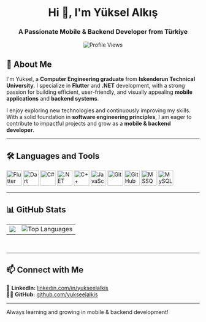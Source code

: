<h1 align="center">Hi 👋, I'm Yüksel Alkış</h1>
<h3 align="center">A Passionate Mobile & Backend Developer from Türkiye</h3>

<p align="center">
  <img src="https://komarev.com/ghpvc/?username=yukseelalkis&label=Profile%20Views" alt="Profile Views" />
</p>

## 🚀 About Me

I'm Yüksel, a **Computer Engineering graduate** from **Iskenderun Technical University**. I specialize in **Flutter** and **.NET** development, with a strong passion for building efficient, user-friendly, and visually appealing **mobile applications** and **backend systems**.

I enjoy exploring new technologies and continuously improving my skills. With a solid foundation in **software engineering principles**, I am eager to contribute to impactful projects and grow as a **mobile & backend developer**.

---

## 🛠️ Languages and Tools

<p align="left">
  <img src="https://cdn.jsdelivr.net/gh/devicons/devicon/icons/flutter/flutter-original.svg" alt="Flutter" width="40" height="40"/>
  <img src="https://cdn.jsdelivr.net/gh/devicons/devicon/icons/dart/dart-original.svg" alt="Dart" width="40" height="40"/>
  <img src="https://cdn.jsdelivr.net/gh/devicons/devicon/icons/csharp/csharp-original.svg" alt="C#" width="40" height="40"/>
  <img src="https://cdn.jsdelivr.net/gh/devicons/devicon/icons/dot-net/dot-net-original.svg" alt=".NET" width="40" height="40"/>
  <img src="https://cdn.jsdelivr.net/gh/devicons/devicon/icons/cplusplus/cplusplus-original.svg" alt="C++" width="40" height="40"/>
  <img src="https://cdn.jsdelivr.net/gh/devicons/devicon/icons/javascript/javascript-original.svg" alt="JavaScript" width="40" height="40"/>
  <img src="https://cdn.jsdelivr.net/gh/devicons/devicon/icons/git/git-original.svg" alt="Git" width="40" height="40"/>
  <img src="https://cdn.jsdelivr.net/gh/devicons/devicon/icons/github/github-original.svg" alt="GitHub" width="40" height="40"/>
  <img src="https://cdn.jsdelivr.net/gh/devicons/devicon/icons/microsoftsqlserver/microsoftsqlserver-plain-wordmark.svg" alt="MSSQL" width="40" height="40"/>
  <img src="https://cdn.jsdelivr.net/gh/devicons/devicon/icons/mysql/mysql-original-wordmark.svg" alt="MySQL" width="40" height="40"/>
</p>

---

## 📊 GitHub Stats


  <p align="center">
  <table>
    <tr>
      <td>
        <img src="https://github-readme-stats.vercel.app/api?username=yukseelalkis&show_icons=true&theme=dark&include_all_commits=true&count_private=true&token=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" />
      </td>
      <td>
        <img src="https://github-readme-stats.vercel.app/api/top-langs/?username=yukseelalkis&layout=compact&theme=tokyonight" alt="Top Languages" />
      </td>
    </tr>
  </table>
  <br>
</p>




---

## 📫 Connect with Me

💼 **LinkedIn:** [linkedin.com/in/yukseelalkis](https://www.linkedin.com/in/yukseelalkis/)  
👨‍💻 **GitHub:** [github.com/yukseelalkis](https://github.com/yukseelalkis)  

---

  Always learning and growing in mobile & backend development!

